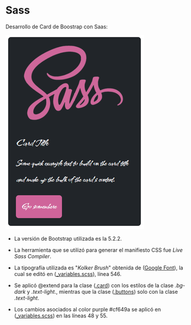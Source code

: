 # Sass

Desarrollo de Card de Boostrap con Saas:

![Sass](/assets/img/sass.png "Sass")

* La versión de Bootstrap utilizada es la 5.2.2.

* La herramienta que se utilizó para generar el manifiesto CSS fue *Live Sass Compiler*.

* La tipografía utilizada es "*Kolker Brush*" obtenida de ([Google Font](https://fonts.google.com/specimen/Kolker+Brush)), la cual se editó en ([_variables.scss](assets/bootstrap-5.2.2/scss/_variables.scss)), línea 546.

* Se aplicó @extend para la clase ([.card](assets/bootstrap-5.2.2/scss/_card.scss)) con los estilos de la clase *.bg-dark* y *.text-light*., mientras que la clase ([.buttons](assets/bootstrap-5.2.2/scss/_buttons.scss)) solo con la clase *.text-light*.

* Los cambios asociados al color purple #cf649a se aplicó en ([_variables.scss](assets/bootstrap-5.2.2/scss/_variables.scss)) en las líneas 48 y 55.



